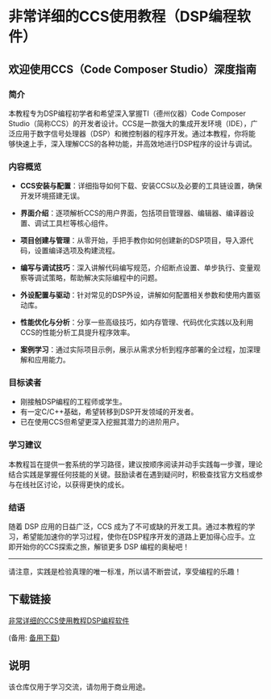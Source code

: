 # 非常详细的CCS使用教程（DSP编程软件）

## 欢迎使用CCS（Code Composer Studio）深度指南

### 简介

本教程专为DSP编程初学者和希望深入掌握TI（德州仪器）Code Composer Studio（简称CCS）的开发者设计。CCS是一款强大的集成开发环境（IDE），广泛应用于数字信号处理器（DSP）和微控制器的程序开发。通过本教程，你将能够快速上手，深入理解CCS的各种功能，并高效地进行DSP程序的设计与调试。

### 内容概览

- **CCS安装与配置**：详细指导如何下载、安装CCS以及必要的工具链设置，确保开发环境搭建无误。
  
- **界面介绍**：逐项解析CCS的用户界面，包括项目管理器、编辑器、编译器设置、调试工具栏等核心组件。

- **项目创建与管理**：从零开始，手把手教你如何创建新的DSP项目，导入源代码，设置编译选项及构建流程。

- **编写与调试技巧**：深入讲解代码编写规范，介绍断点设置、单步执行、变量观察等调试策略，帮助解决实际编程中的问题。

- **外设配置与驱动**：针对常见的DSP外设，讲解如何配置相关参数和使用内置驱动库。

- **性能优化与分析**：分享一些高级技巧，如内存管理、代码优化实践以及利用CCS的性能分析工具提升程序效率。

- **案例学习**：通过实际项目示例，展示从需求分析到程序部署的全过程，加深理解和应用能力。

### 目标读者

- 刚接触DSP编程的工程师或学生。
- 有一定C/C++基础，希望转移到DSP开发领域的开发者。
- 已在使用CCS但希望更深入挖掘其潜力的进阶用户。

### 学习建议

本教程旨在提供一套系统的学习路径，建议按顺序阅读并动手实践每一步骤，理论结合实践是掌握任何技能的关键。鼓励读者在遇到疑问时，积极查找官方文档或参与在线社区讨论，以获得更快的成长。

### 结语

随着 DSP 应用的日益广泛，CCS 成为了不可或缺的开发工具。通过本教程的学习，希望能加速你的学习过程，使你在DSP程序开发的道路上更加得心应手。立即开始你的CCS探索之旅，解锁更多 DSP 编程的奥秘吧！

---

请注意，实践是检验真理的唯一标准，所以请不断尝试，享受编程的乐趣！

## 下载链接
[非常详细的CCS使用教程DSP编程软件](https://pan.quark.cn/s/04527e9bd1d4) 

(备用: [备用下载](https://pan.baidu.com/s/1viCfAi4FvFZj2EmHD5tWPg?pwd=1234))

## 说明

该仓库仅用于学习交流，请勿用于商业用途。
